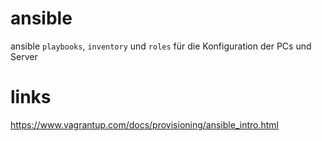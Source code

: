 # ansible

ansible `playbooks`, `inventory` und `roles`  für die Konfiguration der PCs und Server

# links
https://www.vagrantup.com/docs/provisioning/ansible_intro.html